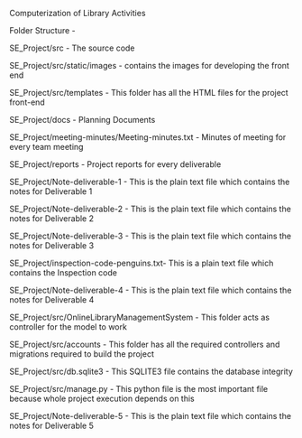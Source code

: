 Computerization of Library Activities

Folder Structure -

SE_Project/src - The source code 

SE_Project/src/static/images - contains the images for developing the front end

SE_Project/src/templates - This folder has all the HTML files for the project front-end

SE_Project/docs - Planning Documents

SE_Project/meeting-minutes/Meeting-minutes.txt - Minutes of meeting for every team meeting

SE_Project/reports - Project reports for every deliverable



SE_Project/Note-deliverable-1 - This is the plain text file which contains the notes for Deliverable 1

SE_Project/Note-deliverable-2 - This is the plain text file which contains the notes for Deliverable 2

SE_Project/Note-deliverable-3 - This is the plain text file which contains the notes for Deliverable 3

SE_Project/inspection-code-penguins.txt- This is a plain text file which contains the Inspection code



SE_Project/Note-deliverable-4 - This is the plain text file which contains the notes for Deliverable 4

SE_Project/src/OnlineLibraryManagementSystem - This folder acts as controller for the model to work

SE_Project/src/accounts - This folder has all the required controllers and migrations required to build the project

SE_Project/src/db.sqlite3 - This SQLITE3 file contains the database integrity

SE_Project/src/manage.py - This python file is the most important file because whole project execution depends on this


SE_Project/Note-deliverable-5 - This is the plain text file which contains the notes for Deliverable 5

